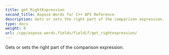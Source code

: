 ```yaml
---
title: get_RightExpression
second_title: Aspose.Words for C++ API Reference
description: Gets or sets the right part of the comparison expression. 
type: docs
weight: 0
url: /cpp/aspose.words.fields/fieldif/get_rightexpression/
---
```


Gets or sets the right part of the comparison expression. 

